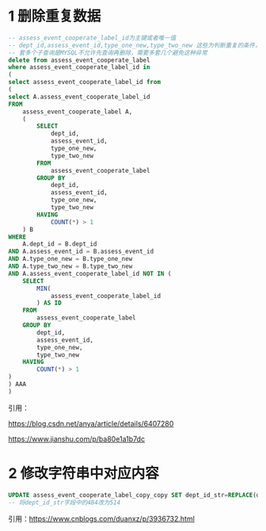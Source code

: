 # 1 删除重复数据

```sql
-- assess_event_cooperate_label_id为主键或者唯一值
-- dept_id,assess_event_id,type_one_new,type_two_new 这些为判断重复的条件，4个完全一样就是重复
-- 套多个子查询是MYSQL不允许先查询再删除，需要多套几个避免这种异常
delete from assess_event_cooperate_label
where assess_event_cooperate_label_id in
(
select assess_event_cooperate_label_id from 
(
select A.assess_event_cooperate_label_id
FROM
	assess_event_cooperate_label A,
	(
		SELECT
			dept_id,
			assess_event_id,
			type_one_new,
			type_two_new
		FROM
			assess_event_cooperate_label
		GROUP BY
			dept_id,
			assess_event_id,
			type_one_new,
			type_two_new
		HAVING
			COUNT(*) > 1
	) B
WHERE
	A.dept_id = B.dept_id
AND A.assess_event_id = B.assess_event_id
AND A.type_one_new = B.type_one_new
AND A.type_two_new = B.type_two_new
AND A.assess_event_cooperate_label_id NOT IN (
	SELECT
		MIN(
			assess_event_cooperate_label_id
		) AS ID
	FROM
		assess_event_cooperate_label
	GROUP BY
		dept_id,
		assess_event_id,
		type_one_new,
		type_two_new
	HAVING
		COUNT(*) > 1
)
) AAA
)
```

引用：

https://blog.csdn.net/anya/article/details/6407280

https://www.jianshu.com/p/ba80e1a1b7dc

# 2 修改字符串中对应内容

```sql
UPDATE assess_event_cooperate_label_copy_copy SET dept_id_str=REPLACE(dept_id_str, '484', '514');
-- 将dept_id_str字段中的484改为514
```

引用：https://www.cnblogs.com/duanxz/p/3936732.html